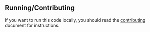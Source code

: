 ## Running/Contributing

If you want to run this code locally, you should read the [contributing](../CONTRIBUTING.md) document for instructions.
